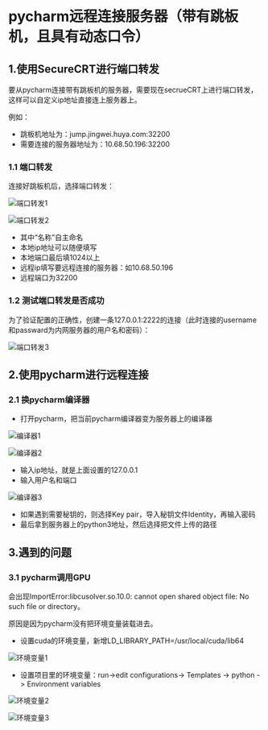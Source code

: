 # pycharm远程连接服务器（带有跳板机，且具有动态口令）
## 1.使用SecureCRT进行端口转发

要从pycharm连接带有跳板机的服务器，需要现在secrueCRT上进行端口转发，这样可以自定义ip地址直接连上服务器上。

例如：
- 跳板机地址为：jump.jingwei.huya.com:32200
- 需要连接的服务器地址为：10.68.50.196:32200

### 1.1 端口转发
连接好跳板机后，选择端口转发：

![端口转发1](https://github.com/llq20133100095/Remote-Connection-Server-in-Pycharm/blob/master/picture/%E7%AB%AF%E5%8F%A3%E8%BD%AC%E5%8F%911.png)

![端口转发2](https://github.com/llq20133100095/Remote-Connection-Server-in-Pycharm/blob/master/picture/%E7%AB%AF%E5%8F%A3%E8%BD%AC%E5%8F%911.png)
- 其中“名称”自主命名
- 本地ip地址可以随便填写
- 本地端口最后填1024以上
- 远程ip填写要远程连接的服务器：如10.68.50.196
- 远程端口为32200

### 1.2 测试端口转发是否成功
为了验证配置的正确性，创建一条127.0.0.1:2222的连接（此时连接的username和passward为内网服务器的用户名和密码）：

![端口转发3](https://github.com/llq20133100095/Remote-Connection-Server-in-Pycharm/blob/master/picture/%E7%AB%AF%E5%8F%A3%E8%BD%AC%E5%8F%913.png)

## 2.使用pycharm进行远程连接

### 2.1 换pycharm编译器

- 打开pycharm，把当前pycharm编译器变为服务器上的编译器

![编译器1](https://github.com/llq20133100095/Remote-Connection-Server-in-Pycharm/blob/master/picture/%E7%BC%96%E8%AF%91%E5%99%A81.png)

![编译器2](https://github.com/llq20133100095/Remote-Connection-Server-in-Pycharm/blob/master/picture/%E7%BC%96%E8%AF%91%E5%99%A82.png)

- 输入ip地址，就是上面设置的127.0.0.1
- 输入用户名和端口

![编译器3](https://github.com/llq20133100095/Remote-Connection-Server-in-Pycharm/blob/master/picture/%E7%BC%96%E8%AF%91%E5%99%A83.png)

- 如果遇到需要秘钥的，则选择Key pair，导入秘钥文件Identity，再输入密码
- 最后拿到服务器上的python3地址，然后选择把文件上传的路径

## 3.遇到的问题

### 3.1 pycharm调用GPU

会出现ImportError:libcusolver.so.10.0: cannot open shared object file: No such file or directory。

原因是因为pycharm没有把环境变量装载进去。

- 设置cuda的环境变量，新增LD_LIBRARY_PATH=/usr/local/cuda/lib64

![环境变量1](https://github.com/llq20133100095/Remote-Connection-Server-in-Pycharm/blob/master/picture/%E7%8E%AF%E5%A2%83%E5%8F%98%E9%87%8F1.png)


- 设置项目里的环境变量：run->edit configurations-> Templates -> python -> Environment variables

![环境变量2](https://github.com/llq20133100095/Remote-Connection-Server-in-Pycharm/blob/master/picture/%E7%8E%AF%E5%A2%83%E5%8F%98%E9%87%8F2.png)

![环境变量3](https://github.com/llq20133100095/Remote-Connection-Server-in-Pycharm/blob/master/picture/%E7%8E%AF%E5%A2%83%E5%8F%98%E9%87%8F3.png)
